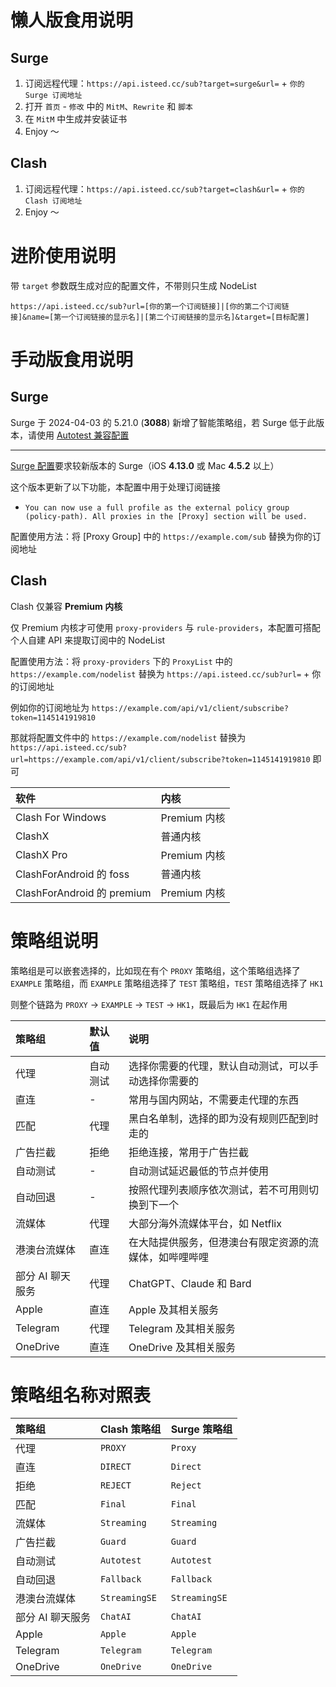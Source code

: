 # 懒人版食用说明

## Surge

1. 订阅远程代理：`https://api.isteed.cc/sub?target=surge&url=` + `你的 Surge 订阅地址`
2. 打开 `首页` - `修改` 中的 `MitM`、`Rewrite` 和 `脚本`
3. 在 `MitM` 中生成并安装证书
4. Enjoy ～

## Clash

1. 订阅远程代理：`https://api.isteed.cc/sub?target=clash&url=` + `你的 Clash 订阅地址`
2. Enjoy ～

# 进阶使用说明

带 `target` 参数既生成对应的配置文件，不带则只生成 NodeList

```
https://api.isteed.cc/sub?url=[你的第一个订阅链接]|[你的第二个订阅链接]&name=[第一个订阅链接的显示名]|[第二个订阅链接的显示名]&target=[目标配置]
```

# 手动版食用说明

## Surge

Surge 于 2024-04-03 的 5.21.0 (**3088**) 新增了智能策略组，若 Surge 低于此版本，请使用 [Autotest 兼容配置](https://ruleset.isteed.cc/Config/surge-autotest.conf)

---

[Surge 配置](https://ruleset.isteed.cc/Config/surge.conf)要求较新版本的 Surge（iOS **4.13.0** 或 Mac **4.5.2** 以上）

这个版本更新了以下功能，本配置中用于处理订阅链接

- `You can now use a full profile as the external policy group (policy-path). All proxies in the [Proxy] section will be used.`

配置使用方法：将 [Proxy Group] 中的 `https://example.com/sub` 替换为你的订阅地址

## Clash

Clash 仅兼容 **Premium 内核**

仅 Premium 内核才可使用 `proxy-providers` 与 `rule-providers`，本配置可搭配个人自建 API 来提取订阅中的 NodeList

配置使用方法：将 `proxy-providers` 下的 `ProxyList` 中的 `https://example.com/nodelist` 替换为 `https://api.isteed.cc/sub?url=` + 你的订阅地址

例如你的订阅地址为 `https://example.com/api/v1/client/subscribe?token=1145141919810`

那就将配置文件中的 `https://example.com/nodelist` 替换为 `https://api.isteed.cc/sub?url=https://example.com/api/v1/client/subscribe?token=1145141919810` 即可

<!-- prettier-ignore -->
| 软件 | 内核 |
| :- | :- |
| Clash For Windows | Premium 内核 |
| ClashX | 普通内核 |
| ClashX Pro | Premium 内核 |
| ClashForAndroid 的 foss | 普通内核 |
| ClashForAndroid 的 premium | Premium 内核 |

# 策略组说明

策略组是可以嵌套选择的，比如现在有个 `PROXY` 策略组，这个策略组选择了 `EXAMPLE` 策略组，而 `EXAMPLE` 策略组选择了 `TEST` 策略组，`TEST` 策略组选择了 `HK1`

则整个链路为 `PROXY` -> `EXAMPLE` -> `TEST` -> `HK1`，既最后为 `HK1` 在起作用

<!-- prettier-ignore -->
| 策略组 | 默认值 | 说明 |
|:-|:-|:-|
| 代理 | 自动测试 | 选择你需要的代理，默认自动测试，可以手动选择你需要的 |
| 直连 | - | 常用与国内网站，不需要走代理的东西 |
| 匹配 | 代理 | 黑白名单制，选择的即为没有规则匹配到时走的 |
| 广告拦截 | 拒绝 | 拒绝连接，常用于广告拦截 |
| 自动测试 | - | 自动测试延迟最低的节点并使用 |
| 自动回退 | - | 按照代理列表顺序依次测试，若不可用则切换到下一个 |
| 流媒体 | 代理 | 大部分海外流媒体平台，如 Netflix |
| 港澳台流媒体 | 直连 | 在大陆提供服务，但港澳台有限定资源的流媒体，如哔哩哔哩 |
| 部分 AI 聊天服务 | 代理 | ChatGPT、Claude 和 Bard |
| Apple | 直连 | Apple 及其相关服务 |
| Telegram | 代理 | Telegram 及其相关服务 |
| OneDrive | 直连 | OneDrive 及其相关服务 |

# 策略组名称对照表

<!-- prettier-ignore -->
| 策略组 | Clash 策略组 | Surge 策略组 |
|:-|:-|:-|
| 代理 | `PROXY` | `Proxy` |
| 直连 | `DIRECT` | `Direct` |
| 拒绝 | `REJECT` | `Reject` |
| 匹配 | `Final` | `Final` |
| 流媒体 | `Streaming` | `Streaming` |
| 广告拦截 | `Guard` | `Guard` |
| 自动测试 | `Autotest` | `Autotest` |
| 自动回退 | `Fallback` | `Fallback` |
| 港澳台流媒体 | `StreamingSE` | `StreamingSE` |
| 部分 AI 聊天服务 | `ChatAI` | `ChatAI` |
| Apple | `Apple` | `Apple` |
| Telegram | `Telegram` | `Telegram` |
| OneDrive | `OneDrive` | `OneDrive` |
